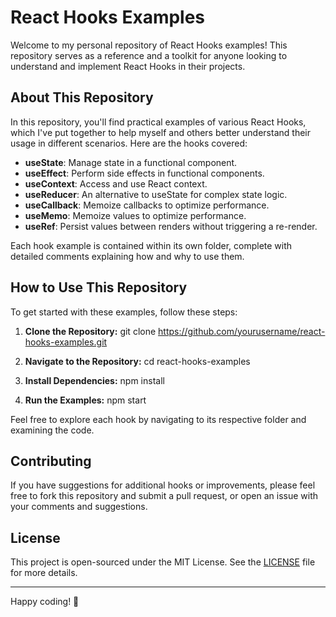 # React Hooks Examples

Welcome to my personal repository of React Hooks examples! This repository serves as a reference and a toolkit for anyone looking to understand and implement React Hooks in their projects.

## About This Repository

In this repository, you'll find practical examples of various React Hooks, which I've put together to help myself and others better understand their usage in different scenarios. Here are the hooks covered:

- **useState**: Manage state in a functional component.
- **useEffect**: Perform side effects in functional components.
- **useContext**: Access and use React context.
- **useReducer**: An alternative to useState for complex state logic.
- **useCallback**: Memoize callbacks to optimize performance.
- **useMemo**: Memoize values to optimize performance.
- **useRef**: Persist values between renders without triggering a re-render.

Each hook example is contained within its own folder, complete with detailed comments explaining how and why to use them.

## How to Use This Repository

To get started with these examples, follow these steps:

1. **Clone the Repository:**
   git clone https://github.com/yourusername/react-hooks-examples.git

2. **Navigate to the Repository:**
   cd react-hooks-examples

3. **Install Dependencies:**
   npm install

4. **Run the Examples:**
   npm start

Feel free to explore each hook by navigating to its respective folder and examining the code.

## Contributing

If you have suggestions for additional hooks or improvements, please feel free to fork this repository and submit a pull request, or open an issue with your comments and suggestions.

## License

This project is open-sourced under the MIT License. See the [LICENSE](LICENSE) file for more details.

---

Happy coding! 🚀

